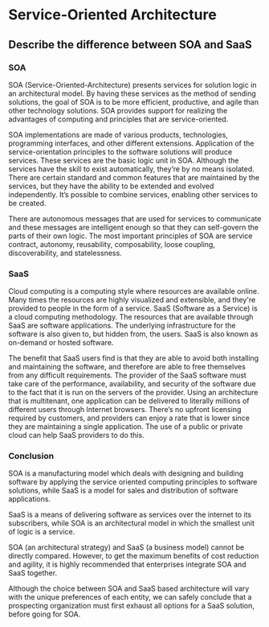 # Service-Oriented Architecture

## Describe the difference between SOA and SaaS

### SOA

SOA (Service-Oriented-Architecture) presents services for solution logic in an architectural model. By having these services as the method of sending solutions, the goal of SOA is to be more efficient, productive, and agile than other technology solutions. SOA provides support for realizing the advantages of computing and principles that are service-oriented.

SOA implementations are made of various products, technologies, programming interfaces, and other different extensions. Application of the service-orientation principles to the software solutions will produce services. These services are the basic logic unit in SOA. Although the services have the skill to exist automatically, they’re by no means isolated. There are certain standard and common features that are maintained by the services, but they have the ability to be extended and evolved independently. It’s possible to combine services, enabling other services to be created.

There are autonomous messages that are used for services to communicate and these messages are intelligent enough so that they can self-govern the parts of their own logic. The most important principles of SOA are service contract, autonomy, reusability, composability, loose coupling, discoverability, and statelessness.

### SaaS

Cloud computing is a computing style where resources are available online. Many times the resources are highly visualized and extensible, and they're provided to people in the form of a service. SaaS (Software as a Service) is a cloud computing methodology. The resources that are available through SaaS are software applications. The underlying infrastructure for the software is also given to, but hidden from, the users. SaaS is also known as on-demand or hosted software.

The benefit that SaaS users find is that they are able to avoid both installing and maintaining the software, and therefore are able to free themselves from any difficult requirements. The provider of the SaaS software must take care of the performance, availability, and security of the software due to the fact that it is run on the servers of the provider. Using an architecture that is multitenant, one application can be delivered to literally millions of different users through Internet browsers. There’s no upfront licensing required by customers, and providers can enjoy a rate that is lower since they are maintaining a single application. The use of a public or private cloud can help SaaS providers to do this.

### Conclusion

SOA is a manufacturing model which deals with designing and building software by applying the service oriented computing principles to software solutions, while SaaS is a model for sales and distribution of software applications.

SaaS is a means of delivering software as services over the internet to its subscribers, while SOA is an architectural model in which the smallest unit of logic is a service.

SOA (an architectural strategy) and SaaS (a business model) cannot be directly compared. However, to get the maximum benefits of cost reduction and agility, it is highly recommended that enterprises integrate SOA and SaaS together.

Although the choice between SOA and SaaS based architecture will vary with the unique preferences of each entity, we can safely conclude that a prospecting organization must first exhaust all options for a SaaS solution, before going for SOA.
